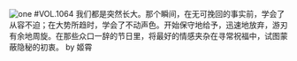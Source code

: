 ![one](http://image.wufazhuce.com/FpjH3awraBWV7Jtf_6fIhCuPEb7o)
#VOL.1064
我们都是突然长大。那个瞬间，在无可挽回的事实前，学会了从容不迫；在大势所趋时，学会了不动声色。开始保守地给予，迅速地放弃，游刃有余地周旋。在那些众口一辞的节日里，将最好的情感夹杂在寻常祝福中，试图蒙蔽隐秘的初衷。 by 姬霄